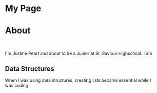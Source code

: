 # My Page
<!DOCTYPE html>
<html>
<head>

</head>
<body>

<h1>About</h1>

<image> <image>
<p>I'm Justine Peart and about to be a Junior at St. Saviour Highschool. I am </p>
<h2> Data Structures</h2>
<p> When I was using data structures, creating lists became essential while I was coding </p>

</body>
</html>
